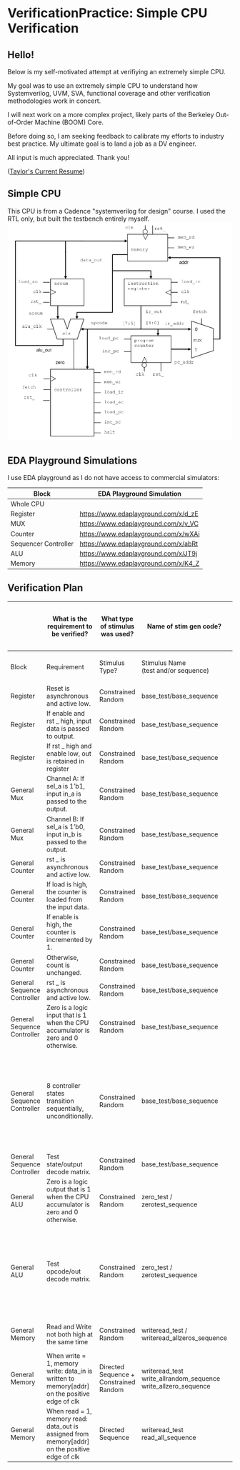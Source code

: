 # VerificationPractice: Simple CPU Verification
## Hello!

Below is my self-motivated attempt at verifiying an extremely simple CPU.

My goal was to use an extremely simple CPU to understand how Systemverilog, UVM, SVA, functional coverage and other verification methodologies work in concert.

I will next work on a more complex project, likely parts of the Berkeley Out-of-Order Machine (BOOM) Core.

Before doing so, I am seeking feedback to calibrate my efforts to industry best practice.  My ultimate goal is to land a job as a DV engineer.

All input is much appreciated.  Thank you!

([Taylor's Current Resume](2023_05_May_22_TaylorTempleton_GithubVersion.pdf)) 

## Simple CPU
This CPU is from a Cadence "systemverilog for design" course.  I used the RTL only, but built the testbench entirely myself.
![](CPU_schematic.png)

## EDA Playground Simulations
I use EDA playground as I do not have access to commercial simulators:

| Block                | EDA Playground Simulation            |
|----------------------|--------------------------------------|
| Whole CPU            |                                      |
| Register             | https://www.edaplayground.com/x/d_zE |
| MUX                  | https://www.edaplayground.com/x/v_VC |
| Counter              | https://www.edaplayground.com/x/wXAi |
| Sequencer Controller | https://www.edaplayground.com/x/abRt |
| ALU                  | https://www.edaplayground.com/x/JT9j |
| Memory               | https://www.edaplayground.com/x/K4_Z |


## Verification Plan


|                             | What is the requirement to be verified?                                                        | What type of stimulus was used?        | Name of stim gen code?                                               | Exactly how do you know the stimulus indeed fully tests the requirement? | Exactly how do you know the DUT has passed/failed the requirement? | Where exactly is the code responsible for demonstrating pass/fail?                                                                                                                                                                                                               |
| --------------------------- | ---------------------------------------------------------------------------------------------- | -------------------------------------- | -------------------------------------------------------------------- | ------------------------------------------------------------------------ | ------------------------------------------------------------------ | -------------------------------------------------------------------------------------------------------------------------------------------------------------------------------------------------------------------------------------------------------------------------------- |
| Block                       | Requirement                                                                                    | Stimulus Type?                         | Stimulus Name<br>(test and/or sequence)                              | How do you know stimulus indeed fully tests the design?                  | DUT Pass/Fail Criteria?                                            | Code Name                                                                                                                                                                                                                                                                        |
| Register                    | Reset is asynchronous and active low.                                                          | Constrained Random                     | base_test/base_sequence                                              | covergroup cov_SignalHighLow                                             | Assertion Check                                                    | property resetLow_outZero                                                                                                                                                                                                                                                        |
| Register                    | If enable and rst \_ high, input data is passed to output.                                     | Constrained Random                     | base_test/base_sequence                                              | covergroup cov_SignalHighLow                                             | Assertion check                                                    | property enableHigh_DataOut                                                                                                                                                                                                                                                      |
| Register                    | If rst \_ high and enable low, out is retained in register                                     | Constrained Random                     | base_test/base_sequence                                              | covergroup cov_SignalHighLow                                             | Assertion check                                                    | property rstHighEnableLow_OutStable                                                                                                                                                                                                                                              |
| General Mux                 | Channel A: If sel_a is 1’b1, input in_a is passed to the output.                               | Constrained Random                     | base_test/base_sequence                                              | covergroup cov_sel_a                                                     | Assertion check                                                    | property highSel_a_outin_a                                                                                                                                                                                                                                                       |
| General Mux                 | Channel B: If sel_a is 1’b0, input in_b is passed to the output.                               | Constrained Random                     | base_test/base_sequence                                              | covergroup cov_sel_a                                                     | Assertion check                                                    | property highSel_a_outin_b                                                                                                                                                                                                                                                       |
| General Counter             | rst \_ is asynchronous and active low.                                                         | Constrained Random                     | base_test/base_sequence                                              | covergroup cg_inputcoverage                                              | Assertion check                                                    | property resetLow_outZero                                                                                                                                                                                                                                                        |
| General Counter             | If load is high, the counter is loaded from the input data.                                    | Constrained Random                     | base_test/base_sequence                                              | covergroup cg_inputcoverage                                              | Assertion check                                                    | property loadDataHigh_CountEqualsData                                                                                                                                                                                                                                            |
| General Counter             | If enable is high, the counter is incremented by 1.                                            | Constrained Random                     | base_test/base_sequence                                              | covergroup cg_inputcoverage                                              | Assertion check                                                    | property enableHigh_CountIncrOne                                                                                                                                                                                                                                                 |
| General Counter             | Otherwise, count is unchanged.                                                                 | Constrained Random                     | base_test/base_sequence                                              | covergroup cg_inputcoverage                                              | Assertion check                                                    | property countStable                                                                                                                                                                                                                                                             |
| General Sequence Controller | rst \_ is asynchronous and active low.                                                         | Constrained Random                     | base_test/base_sequence                                              | coverpoint cp_rst_                                                       | Assertion check                                                    | property rstLow_ResetState                                                                                                                                                                                                                                                       |
| General Sequence Controller | Zero is a logic input that is 1 when the CPU accumulator is zero and 0 otherwise.              | Constrained Random                     | base_test/base_sequence                                              |                                                                          | Assertion check                                                    | \-                                                                                                                                                                                                                                                                               |
| General Sequence Controller | 8 controller states transition sequentially, unconditionally.                                  | Constrained Random                     | base_test/base_sequence                                              | coverpoint cp_state                                                      | Assertion check                                                    | property stateINST_ADDRtoINST_FETCH<br>property stateINST_FETCHtoINST_LOAD<br>property stateINST_LOADtoIDLE<br>property stateIDLEtoOP_ADDR<br>property stateOP_FETCHtoALU_OP<br>property stateOP_ADDRtoOP_FETCH<br>property stateALU_OPtoSTORE<br>property stateSTOREtoINST_ADDR |
| General Sequence Controller | Test state/output decode matrix.                                                               | Constrained Random                     | base_test/base_sequence                                              | covergroup cg_decode                                                     | Assertion check                                                    | covergroup cg_decode                                                                                                                                                                                                                                                             |
| General ALU                 | Zero is a logic output that is 1 when the CPU accumulator is zero and 0 otherwise.             | Constrained Random                     | zero_test / zerotest_sequence                                        | coverpoint cp_accum                                                      | Assertion check                                                    | property accumZero_ZeroSignalHigh<br>property accumZero_ZeroSignalLow                                                                                                                                                                                                            |
| General ALU                 | Test opcode/out decode matrix.                                                                 | Constrained Random                     | zero_test / zerotest_sequence                                        | coverpoint cp_opcodes                                                    | Assertion check                                                    | property opcodeHLT_OutAccum<br>property opcodeSKZ_OutAccum<br>property opcodeADD_OutAccumADDData<br>property opcodeAND_OutAccumANDData<br>property opcodeXOR_OutAccumXORData<br>property opcodeLDA_OutData<br>property opcodeSTO_OutAccum<br>property opcodeJMP_OutAccum         |
| General Memory              | Read and Write not both high at the same time                                                  | Constrained Random                     | writeread_test / writeread_allzeros_sequence                         | property readHighWriteLow;<br>property writeHighReadLow;                 | Assertion check                                                    | property readHighWriteLow;<br>property writeHighReadLow;                                                                                                                                                                                                                         |
| General Memory              | When write = 1, memory write: data_in is written to memory[addr] on the positive edge of clk   | Directed Sequence + Constrained Random | writeread_test<br>write_allrandom_sequence<br>write_allzero_sequence | covergroup cg_readwrite<br>covergroup cg_address                         | Other: Comparison of written and read data.                        | \-                                                                                                                                                                                                                                                                               |
| General Memory              | When read = 1, memory read: data_out is assigned from memory[addr] on the positive edge of clk | Directed Sequence                      | writeread_test<br>read_all_sequence                                  | covergroup cg_readwrite<br>covergroup cg_address                         | Other: Comparison of written and read data.                        | \-                                                                                                                                                                                                                                                                               |
